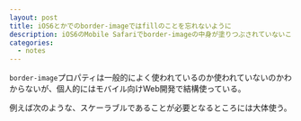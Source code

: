 ```yaml
---
layout: post
title: iOS6とかでのborder-imageではfillのことを忘れないように
description: iOS6のMobile Safariでborder-imageの中身が塗りつぶされていないことに気づいたので調べた。
categories:
  - notes
---
```


`border-image`プロパティは一般的によく使われているのか使われていないのかわからないが、個人的にはモバイル向けWeb開発で結構使っている。

例えば次のような、スケーラブルであることが必要となるところには大体使う。

